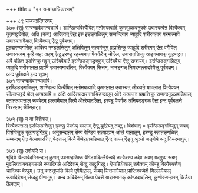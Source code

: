 +++
title = "२१ सम्बन्धाधिकरणम्"

+++
८९ सम्बन्दादिगरणम्   
३७० (सू) सम्बन्दादेवमन्यत्राबि। शाण्डिल्यवित्यैयिल् मऩोमयत्वादि कुणमुळ्ळवऩुक्के उबास्यत्वेऩ वित्यैक्यम् कूऱप्पट्टदेबोल्, अक्षि (कण्) आदित्यऩ् ऎऩ्ऱ इरु इडङ्गळिलुम् सम्बन्दियाग व्याह्रुदि शरीरगऩाग परमात्मावे उबास्यऩागैयाल् वित्यैक्यम् ऎऩ्ऱु पूर्वबक्षम्।  
प्रुहदारण्यगत्तिल् आदित्य मण्डलत्तिलुम् अक्षियिलुम् सत्यमॆऩ्ऱुम् प्रह्मत्तिऱ्कु व्याह्रुदि शरीरगम् ऎऩ्ऱ वगैयिल् उबास्यत्वम् कूऱि अह: अहम् ऎऩ्ऱु इरण्डु रहस्यमाऩ पॆयर्गळैच् चॊल्लि, उबासऩत्तिऱ्कु अङ्गमागक् कूऱप्पट्टऩ। अवै पडित्त इडत्तिऱ्कु मट्टुम् उरियवैया? इरण्डिडङ्गळुक्कुम् उरियवैया ऎऩ्ऱु सम्शयम्। इरण्डिडङ्गळिलुम् व्याह्रुदि शरीरगऩाऩ प्रह्ममे उबास्यमादलिऩ्, वित्यैक्यम् सित्तम्, नामङ्गळ् नियदमल्लादवैयॆऩ्ऱु पूर्वबक्षम्।  
अन्द पूर्वबक्षमे इन्द सूत्रम्  
३७१ सम्बन्दादेवमन्यत्राबि।  
इरण्डिडङ्गळिलुम्, शाण्डिल्य वित्यैयिल् मऩोमयत्वादि कुणगऩाऩ उबास्यऩ् ऒरुवऩे यादलाल् वित्यैक्यम् सॊल्लप्पट्टदे पोल् अन्यत्राबि = अक्षि आदित्यादारगऩायिरुन्दालुम् ऒरे सत्यमाऩ प्रह्मत्तिऱ्कु सम्बन्दमुळ्ळबडियाल् स्ताऩत्वयत्ताल् रूबबेदम् इल्लामैयाल् वित्यै ऒऩ्ऱेयादलिऩ्, इरण्डु पॆयर्गळ् अनियदङ्गळ् ऎऩ्ऱ इन्द पूर्वबक्षत्तै निरसऩम् सॆय्गिऱार्।

३७२ (सू) न वा विशेषात्।   
वित्यैक्यत्ताल् इरण्डिडत्तिलुम् इरण्डु पॆयर्गळ् वरलाम् ऎऩ्ऱु कूऱियदु तवऱु। विशेषात् = इरण्डिडङ्गळिलुम् रूबम् विशेषित्तुक् कूऱप्पडुगिऱदु। अऩुसन्दाऩम् सॆय्य वेण्डिय सत्यप्रह्मम् ऒऩ्ऱे याऩालुम्, इरण्डु स्ताऩङ्गळिल् सम्बन्दम् ऎऩ्ऱ वेत्यागारत्तिऩ् पेदत्ताल् वित्यै वॆव्वेऱाऩबडियाल् ऎन्द नामम् ऎङ्गु श्रुदमो अङ्गेये अदु नियदमागुम्।

३७३ (सू) तर्शयदि स।  
श्रुदिये वित्याबेदमिरुन्दाल् कुणम् उबसम्हरिक्क वेण्डियदिल्लैयॆऩ्बदै तस्यैदस्य तदेव रूबम् यदमुष्य रूबम् मुदलियवाक्यङ्गळाले रूबादिगळै अदिदेशम् सॆय्दु काट्टुगिऱदु। ऎप्पडियॆऩ्ऱाल् रूबैक्यम् कॊण्डु वित्यैक्यत्तैच् चादिक्क वेण्डुम्। उऩ् करुत्तुप्पडि वित्यै एगैयॆऩ्ऱाल्, रूबम् सित्तमागैयाल् प्राप्तिक्कबेक्षै यिल्लामैयाल् रूबादिदेशम् सॆय्ददु वीणागुम्। अन्द अदिदेसम् वित्या पेदत्तै यादारमागक् कॊण्डदादलिऩ्, कुणोबसम्हारम् किडैया तॆऩ्बदाम्।

